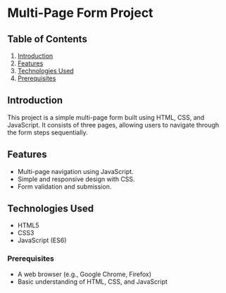 # Multi-Page Form Project

## Table of Contents
1. [Introduction](#introduction)
2. [Features](#features)
3. [Technologies Used](#technologies-used)
4. [Prerequisites](#Prerequisites)


## Introduction
This project is a simple multi-page form built using HTML, CSS, and JavaScript. It consists of three pages, allowing users to navigate through the form steps sequentially.

## Features
- Multi-page navigation using JavaScript.
- Simple and responsive design with CSS.
- Form validation and submission.

## Technologies Used
- HTML5
- CSS3
- JavaScript (ES6)

### Prerequisites
- A web browser (e.g., Google Chrome, Firefox)
- Basic understanding of HTML, CSS, and JavaScript
